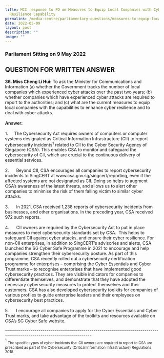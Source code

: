 ```yaml
---
title: MCI response to PQ on Measures to Equip Local Companies with Cyber
  Resilience Capability
permalink: /media-centre/parliamentary-questions/measures-to-equip-local-companies-with-capabilities/
date: 2022-05-09
layout: post
description: ""
image: ""
---
```

<h3>Parliament Sitting on 9 May 2022</h3>
<h2>QUESTION FOR WRITTEN ANSWER</h2>
<p><strong>36. Miss Cheng Li Hui:</strong> To ask the Minister for Communications and Information (a) whether the Government tracks the number of local companies which experienced cyber attacks over the past two years; (b) whether companies which have experienced cyber attacks are required to report to the authorities; and (c) what are the current measures to equip local companies with the capabilities to enhance cyber resilience and to deal with cyber attacks.<br>
<br>
<strong>Answer:<br>
<br>
</strong>1.<span style="white-space: pre;">		</span>The Cybersecurity Act requires owners of computers or computer systems designated as Critical Information Infrastructure (CII) to report cybersecurity incidents<sup>1</sup> related to CII to the Cyber Security Agency of Singapore (CSA). This enables CSA to monitor and safeguard the cybersecurity of CII, which are crucial to the continuous delivery of essential services.&nbsp;<br>
<br>
2.<span style="white-space: pre;">		</span>Beyond CII, CSA encourages all companies to report cybersecurity incidents to SingCERT at www.csa.gov.sg/singcert/reporting, even if the affected systems are not designated as CII. Doing so helps to augment CSA’s awareness of the latest threats, and allows us to alert other companies to minimise the risk of them falling victim to similar cyber attacks.&nbsp;<br>
&nbsp;<br>
3.<span style="white-space: pre;">		</span>In 2021, CSA received 1,238 reports of cybersecurity incidents from businesses, and other organisations. In the preceding year, CSA received 972 such reports.&nbsp;<br>
<br>
4.<span style="white-space: pre;">		</span>CII owners are required by the Cybersecurity Act to put in place measures to meet cybersecurity standards set by CSA.&nbsp; This helps to safeguard CII against cyber attacks, and ensure their cyber resilience. For non-CII enterprises, in addition to SingCERT’s advisories and alerts, CSA launched the SG Cyber Safe Programme in 2021 to encourage and help companies strengthen their cybersecurity posture. As part of this programme, CSA recently rolled out a cybersecurity certification programme for enterprises – comprising the Cyber Essentials and Cyber Trust marks – to recognise enterprises that have implemented good cybersecurity practices. They are visible indicators for companies to differentiate themselves, and demonstrate that they have adopted the necessary cybersecurity measures to protect themselves and their customers. CSA has also developed cybersecurity toolkits for companies of various profiles to guide enterprise leaders and their employees on cybersecurity best practices.&nbsp;<br>
<br>
5.<span style="white-space: pre;">		</span>I encourage all companies to apply for the Cyber Essentials and Cyber Trust marks, and take advantage of the toolkits and resources available on CSA’s SG Cyber Safe website.&nbsp; </p>
--------------------------------------------------------------------------------------------------------------------------<br>
<sup>1</sup>&nbsp;<sub>The specific types of cyber incidents that CII owners are required to report to CSA are prescribed as part of the Cybersecurity (Critical Information Infrastructure) Regulations 2018.</sub>
<p>&nbsp;</p>
<p>&nbsp;</p>